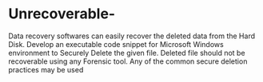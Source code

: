 
# Unrecoverable-
Data recovery softwares can easily recover the deleted data from the Hard Disk. Develop an executable code snippet for Microsoft Windows environment to Securely Delete the given file. Deleted file should not be recoverable using any Forensic tool. Any of the common secure deletion practices may be used
